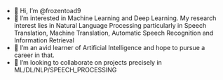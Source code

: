 - 👋 Hi, I’m @frozentoad9
- 👀 I’m interested in Machine Learning and Deep Learning. My research interest lies in Natural Language Processing particularly in Speech Translation, Machine Translation, Automatic Speech Recognition and Information Retrieval
- 🌱 I’m an avid learner of Artificial Intelligence and hope to pursue a career in that.
- 💞️ I’m looking to collaborate on projects precisely in ML/DL/NLP/SPEECH_PROCESSING

<!---
frozentoad9/frozentoad9 is a ✨ special ✨ repository because its `README.md` (this file) appears on your GitHub profile.
You can click the Preview link to take a look at your changes.
--->
